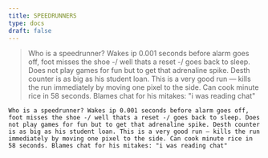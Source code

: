 ```yaml
---
title: SPEEDRUNNERS
type: docs
draft: false
---
```


> Who is a speedrunner? Wakes ip 0.001 seconds before alarm goes off, foot misses the shoe -/ well thats a reset -/ goes back to sleep. Does not play games for fun but to get that adrenaline spike. Desth counter is as big as his student loan. This is a very good run — kills the run immediately by moving one pixel to the side. Can cook minute rice in 58 seconds. Blames chat for his mitakes: "i was reading chat"

```plaintext {filename="Copy to clipboard"}
Who is a speedrunner? Wakes ip 0.001 seconds before alarm goes off, foot misses the shoe -/ well thats a reset -/ goes back to sleep. Does not play games for fun but to get that adrenaline spike. Desth counter is as big as his student loan. This is a very good run — kills the run immediately by moving one pixel to the side. Can cook minute rice in 58 seconds. Blames chat for his mitakes: "i was reading chat"
```
